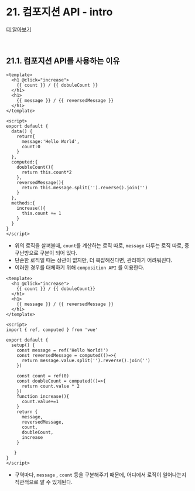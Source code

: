 # 21. 컴포지션 API  - intro

[더 알아보기](https://kr.vuejs.org/v2/guide/components.html)

<br/>

## 21.1. 컴포지션 API를 사용하는 이유

```VUE
<template>
  <h1 @click="increase">
    {{ count }} / {{ dobuleCount }}
  </h1>
  <h1>
    {{ message }} / {{ reversedMessage }}
  </h1>
</template>

<script>
export default {
  data() {
    return{
      message:'Hello World',
      count:0
    }
  },
  computed:{
    doubleCount(){
      return this.count*2
    },
    reversedMessage(){
      return this.message.split('').reverse().join('')
    }
  },
  methods:{
    increase(){
      this.count += 1
    }
  }
}
</script>
```

- 위의 로직을 살펴볼때, `count`를 계산하는 로직 따로, `message` 다루는 로직 따로, 중구난방으로 구분이 되어 있다.
- 단순한 로직일 때는 상관이 없지만, 더 복잡해진다면, 관리하기 어려워진다.
- 이러한 경우를 대체하기 위해 `composition API` 를 이용한다.

```VUE
<template>
  <h1 @click="increase">
    {{ count }} / {{ dobuleCount}}
  </h1>
  <h1>
    {{ message }} / {{ reversedMessage }}
  </h1>
</template>

<script>
import { ref, computed } from 'vue'

export default {
  setup() {
    const message = ref('Hello World!')
    const reversedMessage = computed(()=>{
      return message.value.split('').reverse().join('')
    })

    const count = ref(0)
    const doubleCount = computed(()=>{
      return count.value * 2
    })
    function increase(){
      count.value+=1
    }
    return {
      message,
      reversedMessage,
      count,
      doubleCount,
      increase
    }

   }
}
</script>
```

- 구역마다, `message` , `count` 등을 구분해주기 때문에, 어디에서 로직이 일어나는지 직관적으로 알 수 있게된다. 